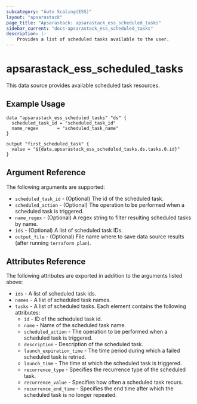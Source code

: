 ```yaml
---
subcategory: "Auto Scaling(ESS)"
layout: "apsarastack"
page_title: "Apsarastack: apsarastack_ess_scheduled_tasks"
sidebar_current: "docs-apsarastack_ess_scheduled_tasks"
description: |-
    Provides a list of scheduled tasks available to the user.
---
```


# apsarastack_ess_scheduled_tasks

This data source provides available scheduled task resources. 


## Example Usage

```
data "apsarastack_ess_scheduled_tasks" "ds" {
  scheduled_task_id = "scheduled_task_id"
  name_regex       = "scheduled_task_name"
}

output "first_scheduled_task" {
  value = "${data.apsarastack_ess_scheduled_tasks.ds.tasks.0.id}"
}
```

## Argument Reference

The following arguments are supported:

* `scheduled_task_id` - (Optional) The id of the scheduled task.
* `scheduled_action` - (Optional) The operation to be performed when a scheduled task is triggered.
* `name_regex` - (Optional) A regex string to filter resulting scheduled tasks by name.
* `ids` - (Optional) A list of scheduled task IDs.
* `output_file` - (Optional) File name where to save data source results (after running `terraform plan`).

## Attributes Reference

The following attributes are exported in addition to the arguments listed above:

* `ids` - A list of scheduled task ids.
* `names` - A list of scheduled task names.
* `tasks` - A list of scheduled tasks. Each element contains the following attributes:
  * `id` - ID of the scheduled task id.
  * `name` - Name of the scheduled task name.
  * `scheduled_action` - The operation to be performed when a scheduled task is triggered.
  * `description` - Description of the scheduled task.
  * `launch_expiration_time` - The time period during which a failed scheduled task is retried.
  * `launch_time` - The time at which the scheduled task is triggered.
  * `recurrence_type` - Specifies the recurrence type of the scheduled task. 
  * `recurrence_value` - Specifies how often a scheduled task recurs. 
  * `recurrence_end_time` - Specifies the end time after which the scheduled task is no longer repeated.
